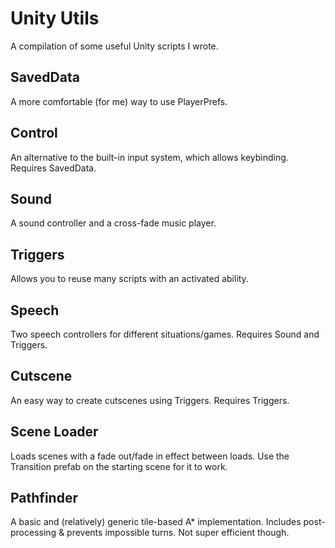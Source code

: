 # Unity Utils
A compilation of some useful Unity scripts I wrote.
## SavedData
A more comfortable (for me) way to use PlayerPrefs.
## Control
An alternative to the built-in input system, which allows keybinding. Requires SavedData.
## Sound
A sound controller and a cross-fade music player.
## Triggers
Allows you to reuse many scripts with an activated ability.
## Speech
Two speech controllers for different situations/games. Requires Sound and Triggers.
## Cutscene
An easy way to create cutscenes using Triggers. Requires Triggers.
## Scene Loader
Loads scenes with a fade out/fade in effect between loads. Use the Transition prefab on the starting scene for it to work.
## Pathfinder
A basic and (relatively) generic tile-based A* implementation. Includes post-processing & prevents impossible turns. Not super efficient though.
